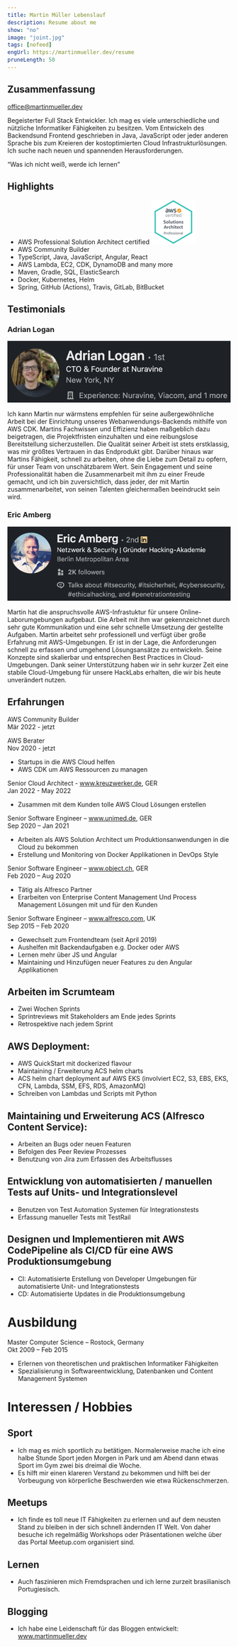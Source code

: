 ```yaml
---
title: Martin Müller Lebenslauf
description: Resume about me
show: "no"
image: "joint.jpg"
tags: [nofeed]
engUrl: https://martinmueller.dev/resume
pruneLength: 50
---
```


## Zusammenfassung

office@martinmueller.dev

Begeisterter Full Stack Entwickler. Ich mag es viele unterschiedliche und nützliche Informatiker Fähigkeiten zu besitzen. Vom Entwickeln des Backendsund Frontend geschrieben in Java, JavaScript oder jeder anderen Sprache bis zum Kreieren der kostoptimierten Cloud Infrastrukturlösungen. Ich suche nach neuen und spannenden Herausforderungen.

“Was ich nicht weiß, werde ich lernen”

## Highlights

- AWS Professional Solution Architect certified [![pic](../resume/cert.png)](https://martinmueller.dev/aws-cert)
- AWS Community Builder
- TypeScript, Java, JavaScript, Angular, React
- AWS Lambda, EC2, CDK, DynamoDB and many more
- Maven, Gradle, SQL, ElasticSearch
- Docker, Kubernetes, Helm
- Spring, GitHub (Actions), Travis, GitLab, BitBucket

## Testimonials

### Adrian Logan

[![pic](https://raw.githubusercontent.com/mmuller88/mmblog/master/content/resume/testimonialAdrian.png)](https://www.linkedin.com/in/adrian-logan-a52027b5)

Ich kann Martin nur wärmstens empfehlen für seine außergewöhnliche Arbeit bei der Einrichtung unseres Webanwendungs-Backends mithilfe von AWS CDK. Martins Fachwissen und Effizienz haben maßgeblich dazu beigetragen, die Projektfristen einzuhalten und eine reibungslose Bereitstellung sicherzustellen. Die Qualität seiner Arbeit ist stets erstklassig, was mir größtes Vertrauen in das Endprodukt gibt. Darüber hinaus war Martins Fähigkeit, schnell zu arbeiten, ohne die Liebe zum Detail zu opfern, für unser Team von unschätzbarem Wert. Sein Engagement und seine Professionalität haben die Zusammenarbeit mit ihm zu einer Freude gemacht, und ich bin zuversichtlich, dass jeder, der mit Martin zusammenarbeitet, von seinen Talenten gleichermaßen beeindruckt sein wird.

### Eric Amberg

[![pic](https://raw.githubusercontent.com/mmuller88/mmblog/master/content/resume/testimonialEric.png)](https://www.linkedin.com/in/ericamberg)

Martin hat die anspruchsvolle AWS-Infrastuktur für unsere Online-Laborumgebungen aufgebaut. Die Arbeit mit ihm war gekennzeichnet durch sehr gute Kommunikation und eine sehr schnelle Umsetzung der gestellte Aufgaben. Martin arbeitet sehr professionell und verfügt über große Erfahrung mit AWS-Umgebungen. Er ist in der Lage, die Anforderungen schnell zu erfassen und umgehend Lösungsansätze zu entwickeln. Seine Konzepte sind skalierbar und entsprechen Best Practices in Cloud-Umgebungen. Dank seiner Unterstützung haben wir in sehr kurzer Zeit eine stabile Cloud-Umgebung für unsere HackLabs erhalten, die wir bis heute unverändert nutzen.

## Erfahrungen

AWS Community Builder \
Mär 2022 - jetzt

AWS Berater \
Nov 2020 - jetzt

- Startups in die AWS Cloud helfen
- AWS CDK um AWS Ressourcen zu managen

Senior Cloud Architect - www.kreuzwerker.de, GER \
Jan 2022 - May 2022

- Zusammen mit dem Kunden tolle AWS Cloud Lösungen erstellen

Senior Software Engineer – www.unimed.de, GER \
Sep 2020 – Jan 2021

- Arbeiten als AWS Solution Architect um Produktionsanwendungen in die Cloud zu bekommen
- Erstellung und Monitoring von Docker Applikationen in DevOps Style

Senior Software Engineer – www.object.ch, GER \
Feb 2020 – Aug 2020

- Tätig als Alfresco Partner
- Erarbeiten von Enterprise Content Management Und Process Management Lösungen mit und für den Kunden

Senior Software Engineer – www.alfresco.com, UK \
Sep 2015 – Feb 2020

- Gewechselt zum Frontendteam (seit April 2019)
- Aushelfen mit Backendaufgaben e.g. Docker oder AWS
- Lernen mehr über JS und Angular
- Maintaining und Hinzufügen neuer Features zu den Angular Applikationen

## Arbeiten im Scrumteam

- Zwei Wochen Sprints
- Sprintreviews mit Stakeholders am Ende jedes Sprints
- Retrospektive nach jedem Sprint

## AWS Deployment:

- AWS QuickStart mit dockerized flavour
- Maintaining / Erweiterung ACS helm charts
- ACS helm chart deployment auf AWS EKS (involviert EC2, S3, EBS, EKS, CFN, Lambda, SSM, EFS, RDS, AmazonMQ)
- Schreiben von Lambdas und Scripts mit Python

## Maintaining und Erweiterung ACS (Alfresco Content Service):

- Arbeiten an Bugs oder neuen Featuren
- Befolgen des Peer Review Prozesses
- Benutzung von Jira zum Erfassen des Arbeitsflusses

## Entwicklung von automatisierten / manuellen Tests auf Units- und Integrationslevel

- Benutzen von Test Automation Systemen für Integrationstests
- Erfassung manueller Tests mit TestRail

## Designen und Implementieren mit AWS CodePipeline als CI/CD für eine AWS Produktionsumgebung

- CI: Automatisierte Erstellung von Developer Umgebungen für automatisierte Unit- und Integrationstests
- CD: Automatisierte Updates in die Produktionsumgebung

# Ausbildung

Master Computer Science – Rostock, Germany \
Okt 2009 – Feb 2015

- Erlernen von theoretischen und praktischen Informatiker Fähigkeiten
- Spezialisierung in Softwareentwicklung, Datenbanken und Content Management Systemen

# Interessen / Hobbies

## Sport

- Ich mag es mich sportlich zu betätigen. Normalerweise mache ich eine halbe Stunde Sport jeden Morgen in Park und am Abend dann etwas Sport im Gym zwei bis dreimal die Woche.
- Es hilft mir einen klareren Verstand zu bekommen und hilft bei der Vorbeugung von körperliche Beschwerden wie etwa Rückenschmerzen.

## Meetups

- Ich finde es toll neue IT Fähigkeiten zu erlernen und auf dem neusten Stand zu bleiben in der sich schnell ändernden IT Welt. Von daher besuche ich regelmäßig Workshops oder Präsentationen welche über das Portal Meetup.com organisiert sind.

## Lernen

- Auch faszinieren mich Fremdsprachen und ich lerne zurzeit brasilianisch Portugiesisch.

## Blogging

- Ich habe eine Leidenschaft für das Bloggen entwickelt: www.martinmueller.dev
